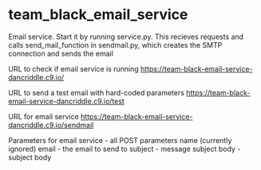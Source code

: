 team_black_email_service
========================
Email service.  Start it by running service.py.  This recieves requests and calls send_mail_function in
sendmail.py, which creates the SMTP connection and sends the email

URL to check if email service is running
https://team-black-email-service-dancriddle.c9.io/

URL to send a test email with hard-coded parameters
https://team-black-email-service-dancriddle.c9.io/test

URL for email service
https://team-black-email-service-dancriddle.c9.io/sendmail

Parameters for email service - all POST parameters
name (currently ignored)
email - the email to send to
subject - message subject
body - subject body 